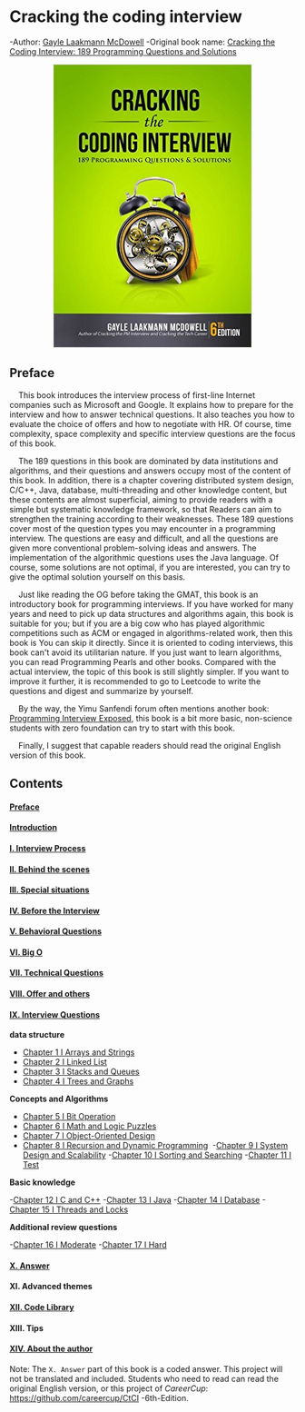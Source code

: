 # Cracking the coding interview

-Author: [Gayle Laakmann McDowell](http://www.gayle.com/contact/)
-Original book name: [Cracking the Coding Interview: 189 Programming Questions and Solutions](https://www.amazon.com/Cracking-Coding-Interview-6th-Edition/dp/0984782850)
<!---
-Translator: [F8F-1BearCat](https://f8f-1bearcat.github.io/about/)
-->

<div align=center><img src="img/Cover.jpg"/></div>



## Preface

[comment]: <> (The translator likes to visit one-acre three-quarters forums when he is fishing, and he stumbled upon the book CtCI in the "Lifelong Learning" section. This book is hailed as a classic book on job interviews for code farmers in North America. , Because the book contains 189 coding questions, it is also called CC189, and the earlier version is CC150.)

&nbsp;&nbsp;&nbsp;&nbsp;This book introduces the interview process of first-line Internet companies such as Microsoft and Google. It explains how to prepare for the interview and how to answer technical questions. It also teaches you how to evaluate the choice of offers and how to negotiate with HR. Of course, time complexity, space complexity and specific interview questions are the focus of this book.

&nbsp;&nbsp;&nbsp;&nbsp;The 189 questions in this book are dominated by data institutions and algorithms, and their questions and answers occupy most of the content of this book. In addition, there is a chapter covering distributed system design, C/C++, Java, database, multi-threading and other knowledge content, but these contents are almost superficial, aiming to provide readers with a simple but systematic knowledge framework, so that Readers can aim to strengthen the training according to their weaknesses. These 189 questions cover most of the question types you may encounter in a programming interview. The questions are easy and difficult, and all the questions are given more conventional problem-solving ideas and answers. The implementation of the algorithmic questions uses the Java language. Of course, some solutions are not optimal, if you are interested, you can try to give the optimal solution yourself on this basis.

&nbsp;&nbsp;&nbsp;&nbsp;Just like reading the OG before taking the GMAT, this book is an introductory book for programming interviews. If you have worked for many years and need to pick up data structures and algorithms again, this book is suitable for you; but if you are a big cow who has played algorithmic competitions such as ACM or engaged in algorithms-related work, then this book is You can skip it directly. Since it is oriented to coding interviews, this book can't avoid its utilitarian nature. If you just want to learn algorithms, you can read Programming Pearls and other books. Compared with the actual interview, the topic of this book is still slightly simpler. If you want to improve it further, it is recommended to go to Leetcode to write the questions and digest and summarize by yourself.

&nbsp;&nbsp;&nbsp;&nbsp;By the way, the Yimu Sanfendi forum often mentions another book: [Programming Interview Exposed](https://www.amazon.com/Programming-Interviews-Exposed-Secrets-Landing/dp/1118261364/?&_encoding=UTF8&tag=1point3acres-20&linkCode=ur2&linkId=f4a9f284abef2e91bbc0bc39a9cc3967&camp=1789&creative=9325), this book is a bit more basic, non-science students with zero foundation can try to start with this book.

&nbsp;&nbsp;&nbsp;&nbsp;Finally, I suggest that capable readers should read the original English version of this book.

## Contents

#### [Preface](Foreword.md)
#### [Introduction](Introduction.md)
#### [I. Interview Process](I.The_Interview_Process.md)
#### [II. Behind the scenes](II.Behind_the_Scenes.md)
#### [III. Special situations](III.Special_Situations.md)
#### [IV. Before the Interview](IV.Before_the_Interview.md)
#### [V. Behavioral Questions](V.Behavioral_Questions.md)
#### [VI. Big O](VI.Big_O.md)
#### [VII. Technical Questions](VII.Technical_Questions.md)
#### [VIII. Offer and others](VIII.The_Offer_and_Beyond.md)
#### [IX. Interview Questions](IX.Interview_Questions.md)

**data structure**

- [Chapter 1 I Arrays and Strings](Chapter_1_Arrays_and_Strings.md)&nbsp;
- [Chapter 2 I Linked List](Chapter_2_Linked_Lists.md)&nbsp;
- [Chapter 3 I Stacks and Queues](Chapter_3_Stacks_and_Queues.md)&nbsp;
- [Chapter 4 I Trees and Graphs](Chapter_4_Trees_and_Graphs.md)&nbsp;

**Concepts and Algorithms**

- [Chapter 5 I Bit Operation](Chapter_5_Bit_Manipulation.md)&nbsp;
- [Chapter 6 I Math and Logic Puzzles](Chapter_6_Math_and_Logic_Puzzles.md)&nbsp;
- [Chapter 7 I Object-Oriented Design](Chapter_7_Object-Oriented_Design.md)&nbsp;
- [Chapter 8 I Recursion and Dynamic Programming](Chapter_8_Recursion_and_Dynamic_Programming.md)&nbsp;
-[Chapter 9 I System Design and Scalability](Chapter_9_System_Design_and_Scalability.md)
-[Chapter 10 I Sorting and Searching](Chapter_10_Sorting_and_Searching.md)
-[Chapter 11 I Test](Chapter_11_Testing.md)

**Basic knowledge**

-[Chapter 12 I C and C++](Chapter_12_C_and_C++.md)
-[Chapter 13 I Java](Chapter_13_Java.md)
-[Chapter 14 I Database](Chapter_14_Databases.md)
-[Chapter 15 I Threads and Locks](Chapter_15_Threads_and_Locks.md)

**Additional review questions**

-[Chapter 16 I Moderate](Chapter_16_Moderate.md)
-[Chapter 17 I Hard](Chapter_17_Hard.md)

#### [X. Answer](https://github.com/careercup/CtCI-6th-Edition)
#### XI. Advanced themes
#### [XII. Code Library](XII.Code_Library.md)
#### XIII. Tips
#### [XIV. About the author](XIV.About_the_Author.md)

Note: The `X. Answer` part of this book is a coded answer. This project will not be translated and included. Students who need to read can read the original English version, or this project of *CareerCup*: https://github.com/careercup/CtCI -6th-Edition.


<!---
## Legal Notices

> "The Copyright Law of the People's Republic of China"
> Section 4 Restrictions on Rights
> Article 22 　 In the following circumstances, a work may be used without the permission of the copyright owner and no remuneration shall be paid to him, but the name of the author and the name of the work shall be specified, and other rights enjoyed by the copyright owner under this law shall not be infringed:
> (6) For school classroom teaching or scientific research, translating or copying a small amount of published works for use by teaching or research personnel, but not for publication;

This project is established for personal interest and learning purposes, and is for communication and study purposes only. Public dissemination or commercial use is strictly prohibited. Those who are able to read English books, please purchase the original support.

**APPEND**: As reminded by v2ex netizens, the official Chinese version of this book has been published, the Chinese name is the programmer interview golden classic (the translator can't help but complain about this translation), the sixth edition is issued in September 19, no wonder The translator was not found at the time. Therefore, the translator here recommends that you buy books through official channels if necessary. This project can be used for translation comparison and communication. Thank you for your support.

## LICENSE

The documents in this project are licensed under the CC BY-NC-SA 4.0 license agreement, which encourages you to share these documents.

For details, see: [Signature-Non-commercial use-Share in the same way 4.0 International (CC BY-NC-SA 4.0)](https://creativecommons.org/licenses/by-nc-sa/4.0/deed.zh)
-->